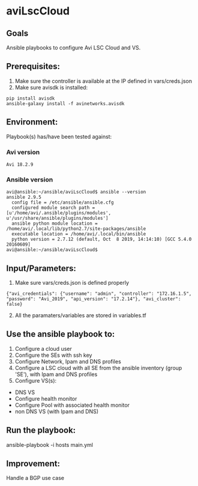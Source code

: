 # aviLscCloud

## Goals
Ansible playbooks to configure Avi LSC Cloud and VS.

## Prerequisites:
1. Make sure the controller is available at the IP defined in vars/creds.json
2. Make sure avisdk is installed:
```
pip install avisdk
ansible-galaxy install -f avinetworks.avisdk
```

## Environment:

Playbook(s) has/have been tested against:

### Avi version

```
Avi 18.2.9
```

### Ansible version

```
avi@ansible:~/ansible/aviLscCloud$ ansible --version
ansible 2.9.5
  config file = /etc/ansible/ansible.cfg
  configured module search path = [u'/home/avi/.ansible/plugins/modules', u'/usr/share/ansible/plugins/modules']
  ansible python module location = /home/avi/.local/lib/python2.7/site-packages/ansible
  executable location = /home/avi/.local/bin/ansible
  python version = 2.7.12 (default, Oct  8 2019, 14:14:10) [GCC 5.4.0 20160609]
avi@ansible:~/ansible/aviLscCloud$
```

## Input/Parameters:

1. Make sure vars/creds.json is defined properly
```
{"avi_credentials": {"username": "admin", "controller": "172.16.1.5", "password": "Avi_2019", "api_version": "17.2.14"}, "avi_cluster": false}
```
2. All the paramaters/variables are stored in variables.tf


## Use the ansible playbook to:
1. Configure a cloud user
2. Configure the SEs with ssh key
3. Configure Network, Ipam and DNS profiles
3. Configure a LSC cloud with all SE from the ansible inventory (group 'SE'), with Ipam and DNS profiles
5. Configure VS(s):
- DNS VS
- Configure health monitor
- Configure Pool with associated health monitor
- non DNS VS (with Ipam and DNS)


## Run the playbook:
ansible-playbook -i hosts main.yml

## Improvement:
Handle a BGP use case

